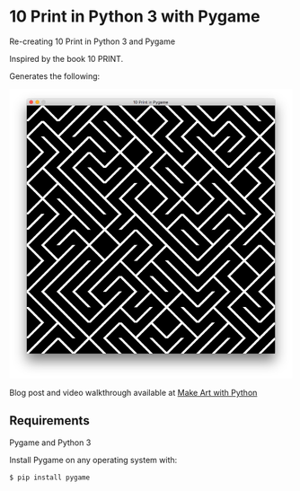 # 10 Print in Python 3 with Pygame
Re-creating 10 Print in Python 3 and Pygame

Inspired by the book 10 PRINT.

Generates the following:

![10 Print](https://github.com/burningion/10-print-python-pygame/raw/master/images/10_print.png)

Blog post and video walkthrough available at [Make Art with Python](https://www.makeartwithpython.com/blog/10-print-in-python/)

## Requirements

Pygame and Python 3

Install Pygame on any operating system with:

```bash
$ pip install pygame
```

